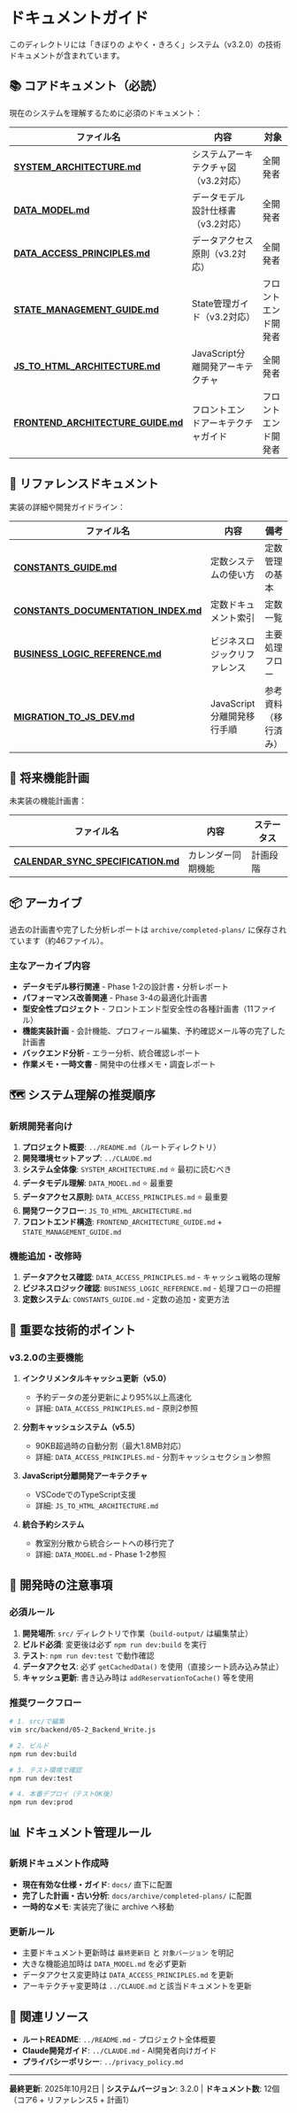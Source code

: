 # ドキュメントガイド

このディレクトリには「きぼりの よやく・きろく」システム（v3.2.0）の技術ドキュメントが含まれています。

## 📚 コアドキュメント（必読）

現在のシステムを理解するために必須のドキュメント：

| ファイル名                                                           | 内容                               | 対象                 |
| -------------------------------------------------------------------- | ---------------------------------- | -------------------- |
| **[SYSTEM_ARCHITECTURE.md](SYSTEM_ARCHITECTURE.md)**                 | システムアーキテクチャ図（v3.2対応） | 全開発者             |
| **[DATA_MODEL.md](DATA_MODEL.md)**                                   | データモデル設計仕様書（v3.2対応） | 全開発者             |
| **[DATA_ACCESS_PRINCIPLES.md](DATA_ACCESS_PRINCIPLES.md)**           | データアクセス原則（v3.2対応）     | 全開発者             |
| **[STATE_MANAGEMENT_GUIDE.md](STATE_MANAGEMENT_GUIDE.md)**           | State管理ガイド（v3.2対応）       | フロントエンド開発者 |
| **[JS_TO_HTML_ARCHITECTURE.md](JS_TO_HTML_ARCHITECTURE.md)**         | JavaScript分離開発アーキテクチャ   | 全開発者             |
| **[FRONTEND_ARCHITECTURE_GUIDE.md](FRONTEND_ARCHITECTURE_GUIDE.md)** | フロントエンドアーキテクチャガイド | フロントエンド開発者 |

## 📖 リファレンスドキュメント

実装の詳細や開発ガイドライン：

| ファイル名                                                               | 内容                         | 備考                 |
| ------------------------------------------------------------------------ | ---------------------------- | -------------------- |
| **[CONSTANTS_GUIDE.md](CONSTANTS_GUIDE.md)**                             | 定数システムの使い方         | 定数管理の基本       |
| **[CONSTANTS_DOCUMENTATION_INDEX.md](CONSTANTS_DOCUMENTATION_INDEX.md)** | 定数ドキュメント索引         | 定数一覧             |
| **[BUSINESS_LOGIC_REFERENCE.md](BUSINESS_LOGIC_REFERENCE.md)**           | ビジネスロジックリファレンス | 主要処理フロー       |
| **[MIGRATION_TO_JS_DEV.md](MIGRATION_TO_JS_DEV.md)**                     | JavaScript分離開発移行手順   | 参考資料（移行済み） |

## 🔮 将来機能計画

未実装の機能計画書：

| ファイル名                                                           | 内容               | ステータス |
| -------------------------------------------------------------------- | ------------------ | ---------- |
| **[CALENDAR_SYNC_SPECIFICATION.md](CALENDAR_SYNC_SPECIFICATION.md)** | カレンダー同期機能 | 計画段階   |

## 📦 アーカイブ

過去の計画書や完了した分析レポートは `archive/completed-plans/` に保存されています（約46ファイル）。

### 主なアーカイブ内容

- **データモデル移行関連** - Phase 1-2の設計書・分析レポート
- **パフォーマンス改善関連** - Phase 3-4の最適化計画書
- **型安全性プロジェクト** - フロントエンド型安全性の各種計画書（11ファイル）
- **機能実装計画** - 会計機能、プロフィール編集、予約確認メール等の完了した計画書
- **バックエンド分析** - エラー分析、統合確認レポート
- **作業メモ・一時文書** - 開発中の仕様メモ・調査レポート

## 🗺️ システム理解の推奨順序

### 新規開発者向け

1. **プロジェクト概要**: `../README.md`（ルートディレクトリ）
2. **開発環境セットアップ**: `../CLAUDE.md`
3. **システム全体像**: `SYSTEM_ARCHITECTURE.md` ⭐ 最初に読むべき
4. **データモデル理解**: `DATA_MODEL.md` ⭐ 最重要
5. **データアクセス原則**: `DATA_ACCESS_PRINCIPLES.md` ⭐ 最重要
6. **開発ワークフロー**: `JS_TO_HTML_ARCHITECTURE.md`
7. **フロントエンド構造**: `FRONTEND_ARCHITECTURE_GUIDE.md` + `STATE_MANAGEMENT_GUIDE.md`

### 機能追加・改修時

1. **データアクセス確認**: `DATA_ACCESS_PRINCIPLES.md` - キャッシュ戦略の理解
2. **ビジネスロジック確認**: `BUSINESS_LOGIC_REFERENCE.md` - 処理フローの把握
3. **定数システム**: `CONSTANTS_GUIDE.md` - 定数の追加・変更方法

## 📝 重要な技術的ポイント

### v3.2.0の主要機能

1. **インクリメンタルキャッシュ更新（v5.0）**
   - 予約データの差分更新により95%以上高速化
   - 詳細: `DATA_ACCESS_PRINCIPLES.md` - 原則2参照

2. **分割キャッシュシステム（v5.5）**
   - 90KB超過時の自動分割（最大1.8MB対応）
   - 詳細: `DATA_ACCESS_PRINCIPLES.md` - 分割キャッシュセクション参照

3. **JavaScript分離開発アーキテクチャ**
   - VSCodeでのTypeScript支援
   - 詳細: `JS_TO_HTML_ARCHITECTURE.md`

4. **統合予約システム**
   - 教室別分散から統合シートへの移行完了
   - 詳細: `DATA_MODEL.md` - Phase 1-2参照

## 🚨 開発時の注意事項

### 必須ルール

1. **開発場所**: `src/` ディレクトリで作業（`build-output/` は編集禁止）
2. **ビルド必須**: 変更後は必ず `npm run dev:build` を実行
3. **テスト**: `npm run dev:test` で動作確認
4. **データアクセス**: 必ず `getCachedData()` を使用（直接シート読み込み禁止）
5. **キャッシュ更新**: 書き込み時は `addReservationToCache()` 等を使用

### 推奨ワークフロー

```bash
# 1. src/で編集
vim src/backend/05-2_Backend_Write.js

# 2. ビルド
npm run dev:build

# 3. テスト環境で確認
npm run dev:test

# 4. 本番デプロイ（テストOK後）
npm run dev:prod
```

## 📊 ドキュメント管理ルール

### 新規ドキュメント作成時

- **現在有効な仕様・ガイド**: `docs/` 直下に配置
- **完了した計画・古い分析**: `docs/archive/completed-plans/` に配置
- **一時的なメモ**: 実装完了後に archive へ移動

### 更新ルール

- 主要ドキュメント更新時は `最終更新日` と `対象バージョン` を明記
- 大きな機能追加時は `DATA_MODEL.md` を必ず更新
- データアクセス変更時は `DATA_ACCESS_PRINCIPLES.md` を更新
- アーキテクチャ変更時は `../CLAUDE.md` と該当ドキュメントを更新

## 🔗 関連リソース

- **ルートREADME**: `../README.md` - プロジェクト全体概要
- **Claude開発ガイド**: `../CLAUDE.md` - AI開発者向けガイド
- **プライバシーポリシー**: `../privacy_policy.md`

---

**最終更新**: 2025年10月2日 | **システムバージョン**: 3.2.0 | **ドキュメント数**: 12個（コア6 + リファレンス5 + 計画1）
